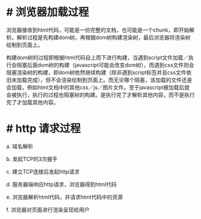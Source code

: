 # # 浏览器加载过程

​        浏览器接收到html代码，可能是一份完整的文档，也可能是一个chunk，即开始解析。解析过程是先构建dom树，再根据dom树构建渲染树，最后浏览器将渲染树绘制到页面上。

​        构建dom树的过程即根据html代码自上而下进行构建，当遇到script文件加载／执行会阻塞后面dom树的构建（javascript可能会改变dom树），而遇到css文件则会阻塞渲染树的构建，即dom树依然继续构建（除非遇到script标签并且css文件依旧未加载完成），但不会渲染绘制到页面上。而无论哪个阻塞，该加载的文件还是会加载，例如html文档中的其他css／js／图片文件。至于javascript被加载后就会被执行，执行的过程也阻塞树的构建。是执行完了才解析其他内容，而不是执行完了才加载其他内容。



# # http 请求过程

  a. 域名解析

 b. 发起TCP的3次握手

c. 建立TCP连接后发起http请求

d. 服务器端响应http请求，浏览器得到html代码

e. 浏览器解析html代码，并请求html代码中的资源

f. 浏览器对页面进行渲染呈现给用户

